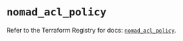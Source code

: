 # `nomad_acl_policy`

Refer to the Terraform Registry for docs: [`nomad_acl_policy`](https://registry.terraform.io/providers/hashicorp/nomad/2.5.1/docs/resources/acl_policy).
